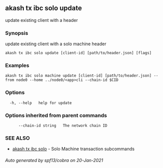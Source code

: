 ## akash tx ibc solo update

update existing client with a header

### Synopsis

update existing client with a solo machine header

```
akash tx ibc solo update [client-id] [path/to/header.json] [flags]
```

### Examples

```
akash tx ibc solo machine update [client-id] [path/to/header.json] --from node0 --home ../node0/<app>cli --chain-id $CID
```

### Options

```
  -h, --help   help for update
```

### Options inherited from parent commands

```
      --chain-id string   The network chain ID
```

### SEE ALSO

* [akash tx ibc solo](akash_tx_ibc_solo.md)	 - Solo Machine transaction subcommands

###### Auto generated by spf13/cobra on 20-Jan-2021

